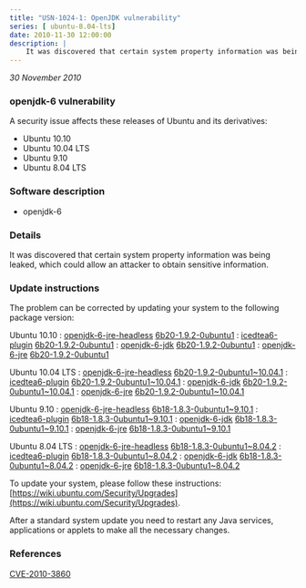 ```yaml
---
title: "USN-1024-1: OpenJDK vulnerability"
series: [ ubuntu-8.04-lts]
date: 2010-11-30 12:00:00
description: |
    It was discovered that certain system property information was being leaked, which could allow an attacker to obtain sensitive information. 
--- 
```

 
 

*30 November 2010*

### openjdk-6 vulnerability

A security issue affects these releases of Ubuntu and its derivatives:

* Ubuntu 10.10
* Ubuntu 10.04 LTS
* Ubuntu 9.10
* Ubuntu 8.04 LTS

### Software description

* openjdk-6 

### Details

It was discovered that certain system property information was being leaked, which could allow an attacker to obtain sensitive information. 

### Update instructions

The problem can be corrected by updating your system to the following package version:

Ubuntu 10.10
 : [openjdk-6-jre-headless](https://launchpad.net/ubuntu/+source/openjdk-6) <span> [6b20-1.9.2-0ubuntu1](https://launchpad.net/ubuntu/+source/openjdk-6/6b20-1.9.2-0ubuntu1) </span> 
 : [icedtea6-plugin](https://launchpad.net/ubuntu/+source/openjdk-6) <span> [6b20-1.9.2-0ubuntu1](https://launchpad.net/ubuntu/+source/openjdk-6/6b20-1.9.2-0ubuntu1) </span> 
 : [openjdk-6-jdk](https://launchpad.net/ubuntu/+source/openjdk-6) <span> [6b20-1.9.2-0ubuntu1](https://launchpad.net/ubuntu/+source/openjdk-6/6b20-1.9.2-0ubuntu1) </span> 
 : [openjdk-6-jre](https://launchpad.net/ubuntu/+source/openjdk-6) <span> [6b20-1.9.2-0ubuntu1](https://launchpad.net/ubuntu/+source/openjdk-6/6b20-1.9.2-0ubuntu1) </span> 

Ubuntu 10.04 LTS
 : [openjdk-6-jre-headless](https://launchpad.net/ubuntu/+source/openjdk-6) <span> [6b20-1.9.2-0ubuntu1~10.04.1](https://launchpad.net/ubuntu/+source/openjdk-6/6b20-1.9.2-0ubuntu1~10.04.1) </span> 
 : [icedtea6-plugin](https://launchpad.net/ubuntu/+source/openjdk-6) <span> [6b20-1.9.2-0ubuntu1~10.04.1](https://launchpad.net/ubuntu/+source/openjdk-6/6b20-1.9.2-0ubuntu1~10.04.1) </span> 
 : [openjdk-6-jdk](https://launchpad.net/ubuntu/+source/openjdk-6) <span> [6b20-1.9.2-0ubuntu1~10.04.1](https://launchpad.net/ubuntu/+source/openjdk-6/6b20-1.9.2-0ubuntu1~10.04.1) </span> 
 : [openjdk-6-jre](https://launchpad.net/ubuntu/+source/openjdk-6) <span> [6b20-1.9.2-0ubuntu1~10.04.1](https://launchpad.net/ubuntu/+source/openjdk-6/6b20-1.9.2-0ubuntu1~10.04.1) </span> 

Ubuntu 9.10
 : [openjdk-6-jre-headless](https://launchpad.net/ubuntu/+source/openjdk-6) <span> [6b18-1.8.3-0ubuntu1~9.10.1](https://launchpad.net/ubuntu/+source/openjdk-6/6b18-1.8.3-0ubuntu1~9.10.1) </span> 
 : [icedtea6-plugin](https://launchpad.net/ubuntu/+source/openjdk-6) <span> [6b18-1.8.3-0ubuntu1~9.10.1](https://launchpad.net/ubuntu/+source/openjdk-6/6b18-1.8.3-0ubuntu1~9.10.1) </span> 
 : [openjdk-6-jdk](https://launchpad.net/ubuntu/+source/openjdk-6) <span> [6b18-1.8.3-0ubuntu1~9.10.1](https://launchpad.net/ubuntu/+source/openjdk-6/6b18-1.8.3-0ubuntu1~9.10.1) </span> 
 : [openjdk-6-jre](https://launchpad.net/ubuntu/+source/openjdk-6) <span> [6b18-1.8.3-0ubuntu1~9.10.1](https://launchpad.net/ubuntu/+source/openjdk-6/6b18-1.8.3-0ubuntu1~9.10.1) </span> 

Ubuntu 8.04 LTS
 : [openjdk-6-jre-headless](https://launchpad.net/ubuntu/+source/openjdk-6) <span> [6b18-1.8.3-0ubuntu1~8.04.2](https://launchpad.net/ubuntu/+source/openjdk-6/6b18-1.8.3-0ubuntu1~8.04.2) </span> 
 : [icedtea6-plugin](https://launchpad.net/ubuntu/+source/openjdk-6) <span> [6b18-1.8.3-0ubuntu1~8.04.2](https://launchpad.net/ubuntu/+source/openjdk-6/6b18-1.8.3-0ubuntu1~8.04.2) </span> 
 : [openjdk-6-jdk](https://launchpad.net/ubuntu/+source/openjdk-6) <span> [6b18-1.8.3-0ubuntu1~8.04.2](https://launchpad.net/ubuntu/+source/openjdk-6/6b18-1.8.3-0ubuntu1~8.04.2) </span> 
 : [openjdk-6-jre](https://launchpad.net/ubuntu/+source/openjdk-6) <span> [6b18-1.8.3-0ubuntu1~8.04.2](https://launchpad.net/ubuntu/+source/openjdk-6/6b18-1.8.3-0ubuntu1~8.04.2) </span> 

To update your system, please follow these instructions: [https://wiki.ubuntu.com/Security/Upgrades](https://wiki.ubuntu.com/Security/Upgrades).

After a standard system update you need to restart any Java services, applications or applets to make all the necessary changes. 

### References

 
 [CVE-2010-3860](http://people.ubuntu.com/~ubuntu-security/cve/CVE-2010-3860)
 

